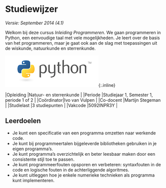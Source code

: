 # Studiewijzer

*Versie: September 2014 (4.1)*

Welkom bij deze cursus *Inleiding Programmeren*. We gaan programmeren in Python, een eenvoudige taal met vele mogelijkheden. Je leert over de basis van het programmeren, maar je gaat ook aan de slag met toepassingen uit de wiskunde, natuurkunde en sterrenkunde.

![Python](python-logo.png){:.inline}  

|Opleiding  |Natuur- en sterrenkunde               |
|Periode    |Studiejaar 1, Semester 1, periode 1 of 2   |
|Coördinator|Ivo van Vulpen                        |
|Co-docent  |Martijn Stegeman                      |
|Studielast |3 studiepunten                        |
|Vakcode    |5092INPR3Y                            |

## Leerdoelen

* Je kunt een specificatie van een programma omzetten naar werkende code.
* Je kunt bij programmeertalen bijgeleverde bibliotheken gebruiken in je eigen
  programma’s.
* Je kunt programma’s overzichtelijk en beter leesbaar maken door een
  consistente stijl toe te passen.
* Je kunt programmeerfouten opsporen en verbeteren: syntaxfouten in de code en
  logische fouten in de achterliggende algoritmes.
* Je kunt uitleggen hoe je enkele numerieke technieken als programma kunt implementeren.
